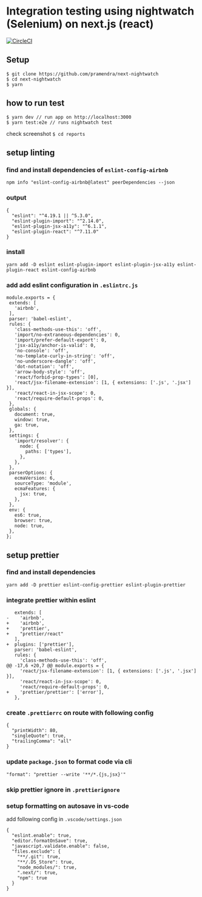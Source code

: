 # Integration testing using nightwatch (Selenium) on next.js (react)

[![CircleCI](https://circleci.com/gh/pramendra/next-nightwatch.svg?style=svg)](https://circleci.com/gh/pramendra/next-nightwatch)

## Setup

```
$ git clone https://github.com/pramendra/next-nightwatch
$ cd next-nightwatch
$ yarn
```

## how to run test

```
$ yarn dev // run app on http://localhost:3000
$ yarn test:e2e // runs nightwatch test
```

check screenshot `$ cd reports`

## setup linting

### find and install dependencies of `eslint-config-airbnb`

`npm info "eslint-config-airbnb@latest" peerDependencies --json`

### output

```
{
  "eslint": "^4.19.1 || ^5.3.0",
  "eslint-plugin-import": "^2.14.0",
  "eslint-plugin-jsx-a11y": "^6.1.1",
  "eslint-plugin-react": "^7.11.0"
}
```

### install

```
yarn add -D eslint eslint-plugin-import eslint-plugin-jsx-a11y eslint-plugin-react eslint-config-airbnb
```

### add add eslint configuration in `.eslintrc.js`

```
module.exports = {
 extends: [
   'airbnb',
 ],
 parser: 'babel-eslint',
 rules: {
   'class-methods-use-this': 'off',
   'import/no-extraneous-dependencies': 0,
   'import/prefer-default-export': 0,
   'jsx-a11y/anchor-is-valid': 0,
   'no-console': 'off',
   'no-template-curly-in-string': 'off',
   'no-underscore-dangle': 'off',
   'dot-notation': 'off',
   'arrow-body-style': 'off',
   'react/forbid-prop-types': [0],
   'react/jsx-filename-extension': [1, { extensions: ['.js', '.jsx'] }],
   'react/react-in-jsx-scope': 0,
   'react/require-default-props': 0,
 },
 globals: {
   document: true,
   window: true,
   ga: true,
 },
 settings: {
   'import/resolver': {
     node: {
       paths: ['types'],
     },
   },
 },
 parserOptions: {
   ecmaVersion: 6,
   sourceType: 'module',
   ecmaFeatures: {
     jsx: true,
   },
 },
 env: {
   es6: true,
   browser: true,
   node: true,
 },
};
```

## setup prettier

### find and install dependencies

```
yarn add -D prettier eslint-config-prettier eslint-plugin-prettier
```

### integrate prettier within eslint

```
   extends: [
-    'airbnb',
+    'airbnb',
+    'prettier',
+    "prettier/react"
   ],
+  plugins: ['prettier'],
   parser: 'babel-eslint',
   rules: {
     'class-methods-use-this': 'off',
@@ -17,6 +20,7 @@ module.exports = {
     'react/jsx-filename-extension': [1, { extensions: ['.js', '.jsx'] }],
     'react/react-in-jsx-scope': 0,
     'react/require-default-props': 0,
+    'prettier/prettier': ['error'],
   },
```

### create `.prettierrc` on route with following config

```
{
  "printWidth": 80,
  "singleQuote": true,
  "trailingComma": "all"
}
```

### update `package.json` to format code via cli

```
"format": "prettier --write '**/*.{js,jsx}'"
```

### skip prettier ignore in `.prettierignore`

### setup formatting on autosave in vs-code

add following config in `.vscode/settings.json`

```
{
  "eslint.enable": true,
  "editor.formatOnSave": true,
  "javascript.validate.enable": false,
  "files.exclude": {
    "**/.git": true,
    "**/.DS_Store": true,
    "node_modules/": true,
    ".next/": true,
    "npm": true
  }
}
```
